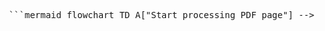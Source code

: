 <pre> ```mermaid flowchart TD A["Start processing PDF page"] --> B["Get invoice data using Azure Document Intelligence"] B --> C["Look for important fields on the page:\nInvoice ID, Vendor Name, Total Amount, etc."] C --> D{"Does this page have Invoice ID?"} D -- Yes --> E["Remember this Invoice ID"] E --> F{"Is it different from the previous one?"} F -- Yes --> G["New Invoice Detected\n→ Return 'InvoiceIdChanged'"] F -- No --> H["Same invoice continues\n→ Keep current ID"] D -- No --> I{"Does this page have Vendor Name?"} I -- Yes --> J["Remember Vendor Name"] J --> K{"Is it different from previous page?"} K -- Yes --> L["New Vendor Detected\n→ Return 'VendorNameChanged'"] K -- No --> M["Same vendor continues"] I -- No --> N{"Does the page have Total Amount with good confidence?"} N -- Yes --> O["This is likely the end of an invoice\n→ Return 'InvoiceTotal'"] N -- No --> P{"Does it have Customer Name?"} P -- Yes --> Q["This is likely the start of an invoice\n→ Return 'InvoiceId'"] P -- No --> R["No key fields found\n→ Likely a middle page\n→ Return 'child page'"] G --> Z["Done"] L --> Z O --> Z Q --> Z R --> Z M --> Z H --> Z ``` </pre>
